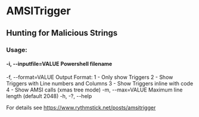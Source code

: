 # AMSITrigger
## Hunting for Malicious Strings

### Usage:

####  -i, --inputfile=VALUE   Powershell filename
  -f, --format=VALUE      Output Format:
                            1 - Only show Triggers
                            2 - Show Triggers with Line numbers and Columns
                            3 - Show Triggers inline with code
                            4 - Show AMSI calls (xmas tree mode)
  -m, --max=VALUE         Maximum line length (default 2048)
  -h, -?, --help
  
    
For details see https://www.rythmstick.net/posts/amsitrigger

